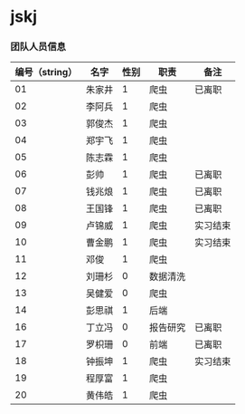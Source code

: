 # jskj

### 团队人员信息

| 编号（string） | 名字   | 性别 | 职责     | 备注     |
| -------------- | ------ | ---- | -------- | -------- |
| 01             | 朱家井 | 1    | 爬虫     | 已离职   |
| 02             | 李阿兵 | 1    | 爬虫     |          |
| 03             | 郭俊杰 | 1    | 爬虫     |          |
| 04             | 郑宇飞 | 1    | 爬虫     |          |
| 05             | 陈志霖 | 1    | 爬虫     |          |
| 06             | 彭帅   | 1    | 爬虫     | 已离职   |
| 07             | 钱兆烺 | 1    | 爬虫     | 已离职   |
| 08             | 王国锋 | 1    | 爬虫     | 已离职   |
| 09             | 卢锦威 | 1    | 爬虫     | 实习结束 |
| 10             | 曹金鹏 | 1    | 爬虫     | 实习结束 |
| 11             | 邓俊   | 1    | 爬虫     |          |
| 12             | 刘珊杉 | 0    | 数据清洗 |          |
| 13             | 吴健爱 | 0    | 爬虫     |          |
| 14             | 彭思祺 | 1    | 后端     |          |
| 16             | 丁立冯 | 0    | 报告研究 | 已离职   |
| 17             | 罗枳珊 | 0    | 前端     | 已离职   |
| 18             | 钟振坤 | 1    | 爬虫     | 实习结束 |
| 19             | 程厚富 | 1    | 爬虫     |          |
| 20             | 黄伟皓 | 1    | 爬虫     |          |